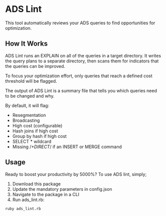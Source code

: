# ADS Lint
This tool automatically reviews your ADS queries to find opportunities for optimization.

## How It Works

ADS Lint runs an EXPLAIN on all of the queries in a target directory. It writes the query plans to a separate directory, then scans them for indicators that the queries can be improved.

To focus your optimization effort, only queries that reach a defined cost threshold will be flagged.

The output of ADS Lint is a summary file that tells you which queries need to be changed and why.

By default, it will flag:
- Resegmentation
- Broadcasting
- High cost (configurable)
- Hash joins if high cost
- Group by hash if high cost
- SELECT * wildcard
- Missing /*+DIRECT*/ if an INSERT or MERGE command

## Usage

Ready to boost your productivity by 5000%? To use ADS lint, simply;

1. Download this package
2. Update the mandatory parameters in config.json
3. Navigate to the package in a CLI
4. Run ads_lint.rb:
```
ruby ads_lint.rb
```